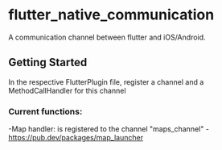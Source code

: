 # flutter_native_communication

A communication channel between flutter and iOS/Android.

## Getting Started

In the respective FlutterPlugin file, register a channel and a MethodCallHandler for this channel

### Current functions: 
-Map handler: is registered to the channel "maps_channel" - https://pub.dev/packages/map_launcher
